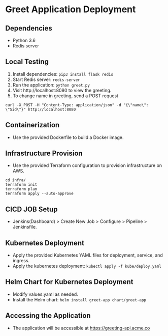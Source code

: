 # Greet Application Deployment

## Dependencies
- Python 3.6
- Redis server

## Local Testing
1. Install dependencies: `pip3 install flask redis`
2. Start Redis server: `redis-server`
3. Run the application: `python greet.py`
4. Visit http://localhost:8080 to view the greeting.
5. To change name in greeting, send a POST request

```
curl -X POST -H "Content-Type: application/json" -d "{\"name\": \"Sid\"}" http://localhost:8080
```

## Containerization
- Use the provided Dockerfile to build a Docker image.

## Infrastructure Provision
- Use the provided Terraform configuration to provision infrastructure on AWS.
```
cd infra/
terraform init
terraform plan
terraform apply --auto-approve
```

## CICD JOB Setup
- Jenkins(Dashboard) > Create New Job > Configure > Pipeline > Jenkinsfile.

## Kubernetes Deployment
- Apply the provided Kubernetes YAML files for deployment, service, and ingress.
- Apply the kubernetes deployment: `kubectl apply -f kube/deploy.yaml `

## Helm Chart for Kubernetes Deployment
- Modify values.yaml as needed.
- Install the Helm chart: `helm install greet-app chart/greet-app `

## Accessing the Application
- The application will be accessible at https://greeting-api.acme.co
